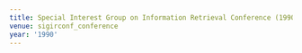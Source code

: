 ```yaml
---
title: Special Interest Group on Information Retrieval Conference (1990)
venue: sigirconf_conference
year: '1990'
---
```

